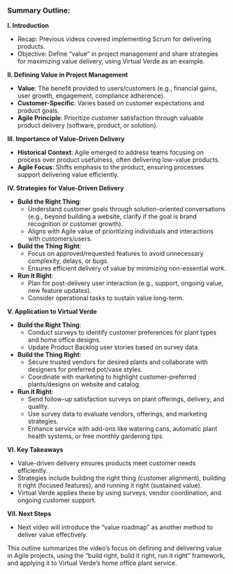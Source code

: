 ### Summary Outline: 

**I. Introduction**
   - Recap: Previous videos covered implementing Scrum for delivering products.
   - Objective: Define “value” in project management and share strategies for maximizing value delivery, using Virtual Verde as an example.

**II. Defining Value in Project Management**
   - **Value**: The benefit provided to users/customers (e.g., financial gains, user growth, engagement, compliance adherence).
   - **Customer-Specific**: Varies based on customer expectations and product goals.
   - **Agile Principle**: Prioritize customer satisfaction through valuable product delivery (software, product, or solution).

**III. Importance of Value-Driven Delivery**
   - **Historical Context**: Agile emerged to address teams focusing on process over product usefulness, often delivering low-value products.
   - **Agile Focus**: Shifts emphasis to the product, ensuring processes support delivering value efficiently.

**IV. Strategies for Value-Driven Delivery**
   - **Build the Right Thing**:
     - Understand customer goals through solution-oriented conversations (e.g., beyond building a website, clarify if the goal is brand recognition or customer growth).
     - Aligns with Agile value of prioritizing individuals and interactions with customers/users.
   - **Build the Thing Right**:
     - Focus on approved/requested features to avoid unnecessary complexity, delays, or bugs.
     - Ensures efficient delivery of value by minimizing non-essential work.
   - **Run it Right**:
     - Plan for post-delivery user interaction (e.g., support, ongoing value, new feature updates).
     - Consider operational tasks to sustain value long-term.

**V. Application to Virtual Verde**
   - **Build the Right Thing**:
     - Conduct surveys to identify customer preferences for plant types and home office designs.
     - Update Product Backlog user stories based on survey data.
   - **Build the Thing Right**:
     - Secure trusted vendors for desired plants and collaborate with designers for preferred pot/vase styles.
     - Coordinate with marketing to highlight customer-preferred plants/designs on website and catalog.
   - **Run it Right**:
     - Send follow-up satisfaction surveys on plant offerings, delivery, and quality.
     - Use survey data to evaluate vendors, offerings, and marketing strategies.
     - Enhance service with add-ons like watering cans, automatic plant health systems, or free monthly gardening tips.

**VI. Key Takeaways**
   - Value-driven delivery ensures products meet customer needs efficiently.
   - Strategies include building the right thing (customer alignment), building it right (focused features), and running it right (sustained value).
   - Virtual Verde applies these by using surveys, vendor coordination, and ongoing customer support.

**VII. Next Steps**
   - Next video will introduce the “value roadmap” as another method to deliver value effectively.

This outline summarizes the video’s focus on defining and delivering value in Agile projects, using the “build right, build it right, run it right” framework, and applying it to Virtual Verde’s home office plant service.